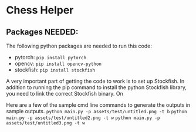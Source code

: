 # Chess Helper

## Packages NEEDED:
The following python packages are needed to run this code:
- pytorch: `pip install pytorch`
- opencv: `pip install opencv-python`
- stockfish: `pip install stockfish`

A very important part of getting the code to work is to set up Stockfish. In addition to running the pip command to install the python Stockfish library, you
need to link the correct Stockfish binary. On 

Here are a few of the sample cmd line commands to generate the outputs in sample outputs.
`python main.py -p assets/test/untitled.png -t b`
`python main.py -p assets/test/untitled2.png -t w`
`python main.py -p assets/test/untitled3.png -t w`